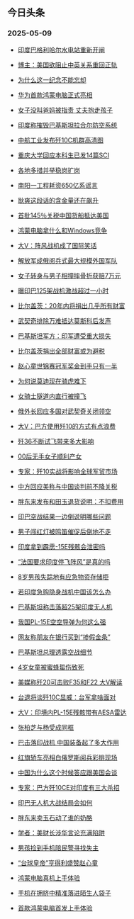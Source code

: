 ## 今日头条 
### 2025-05-09

+ [印度巴格利哈尔水电站重新开闸](https://www.toutiao.com/trending/7501955811737534483/?category_name=topic_innerflow&event_type=hot_board&log_pb=%257B%2522category_name%2522%253A%2522topic_innerflow%2522%252C%2522cluster_type%2522%253A%25220%2522%252C%2522enter_from%2522%253A%2522click_category%2522%252C%2522entrance_hotspot%2522%253A%2522outside%2522%252C%2522event_type%2522%253A%2522hot_board%2522%252C%2522hot_board_cluster_id%2522%253A%25227501955811737534483%2522%252C%2522hot_board_impr_id%2522%253A%252220250509001347669B90E40C0897C3B686%2522%252C%2522jump_page%2522%253A%2522hot_board_page%2522%252C%2522location%2522%253A%2522news_hot_card%2522%252C%2522page_location%2522%253A%2522hot_board_page%2522%252C%2522rank%2522%253A%25221%2522%252C%2522source%2522%253A%2522trending_tab%2522%252C%2522style_id%2522%253A%252240132%2522%252C%2522title%2522%253A%2522%25E5%258D%25B0%25E5%25BA%25A6%25E5%25B7%25B4%25E6%25A0%25BC%25E5%2588%25A9%25E5%2593%2588%25E5%25B0%2594%25E6%25B0%25B4%25E7%2594%25B5%25E7%25AB%2599%25E9%2587%258D%25E6%2596%25B0%25E5%25BC%2580%25E9%2597%25B8%2522%257D&rank=1&style_id=40132&topic_id=7501955811737534483)

+ [博主：美国欲阻止中英关系重回正轨](https://www.toutiao.com/trending/7502012040681098806/?category_name=topic_innerflow&event_type=hot_board&log_pb=%257B%2522category_name%2522%253A%2522topic_innerflow%2522%252C%2522cluster_type%2522%253A%252213%2522%252C%2522enter_from%2522%253A%2522click_category%2522%252C%2522entrance_hotspot%2522%253A%2522outside%2522%252C%2522event_type%2522%253A%2522hot_board%2522%252C%2522hot_board_cluster_id%2522%253A%25227502012040681098806%2522%252C%2522hot_board_impr_id%2522%253A%252220250509001347669B90E40C0897C3B686%2522%252C%2522jump_page%2522%253A%2522hot_board_page%2522%252C%2522location%2522%253A%2522news_hot_card%2522%252C%2522page_location%2522%253A%2522hot_board_page%2522%252C%2522rank%2522%253A%25222%2522%252C%2522source%2522%253A%2522trending_tab%2522%252C%2522style_id%2522%253A%252240132%2522%252C%2522title%2522%253A%2522%25E5%258D%259A%25E4%25B8%25BB%25EF%25BC%259A%25E7%25BE%258E%25E5%259B%25BD%25E6%25AC%25B2%25E9%2598%25BB%25E6%25AD%25A2%25E4%25B8%25AD%25E8%258B%25B1%25E5%2585%25B3%25E7%25B3%25BB%25E9%2587%258D%25E5%259B%259E%25E6%25AD%25A3%25E8%25BD%25A8%2522%257D&rank=2&style_id=40132&topic_id=7502012040681098806)

+ [为什么这一纪念不能忘却](https://www.toutiao.com/article/7502008354747859483)

+ [华为首款鸿蒙电脑正式亮相](https://www.toutiao.com/trending/7501904110380142118/?category_name=topic_innerflow&event_type=hot_board&log_pb=%257B%2522category_name%2522%253A%2522topic_innerflow%2522%252C%2522cluster_type%2522%253A%25221%2522%252C%2522enter_from%2522%253A%2522click_category%2522%252C%2522entrance_hotspot%2522%253A%2522outside%2522%252C%2522event_type%2522%253A%2522hot_board%2522%252C%2522hot_board_cluster_id%2522%253A%25227501904110380142118%2522%252C%2522hot_board_impr_id%2522%253A%252220250509001347669B90E40C0897C3B686%2522%252C%2522jump_page%2522%253A%2522hot_board_page%2522%252C%2522location%2522%253A%2522news_hot_card%2522%252C%2522page_location%2522%253A%2522hot_board_page%2522%252C%2522rank%2522%253A%25224%2522%252C%2522source%2522%253A%2522trending_tab%2522%252C%2522style_id%2522%253A%252240132%2522%252C%2522title%2522%253A%2522%25E5%258D%258E%25E4%25B8%25BA%25E9%25A6%2596%25E6%25AC%25BE%25E9%25B8%25BF%25E8%2592%2599%25E7%2594%25B5%25E8%2584%2591%25E6%25AD%25A3%25E5%25BC%258F%25E4%25BA%25AE%25E7%259B%25B8%2522%257D&rank=4&style_id=40132&topic_id=7501904110380142118)

+ [女子没叫爸妈被指责 丈夫抱走孩子](https://www.toutiao.com/trending/7501062449760632844/?category_name=topic_innerflow&event_type=hot_board&log_pb=%257B%2522category_name%2522%253A%2522topic_innerflow%2522%252C%2522cluster_type%2522%253A%25220%2522%252C%2522enter_from%2522%253A%2522click_category%2522%252C%2522entrance_hotspot%2522%253A%2522outside%2522%252C%2522event_type%2522%253A%2522hot_board%2522%252C%2522hot_board_cluster_id%2522%253A%25227501062449760632844%2522%252C%2522hot_board_impr_id%2522%253A%252220250509001347669B90E40C0897C3B686%2522%252C%2522jump_page%2522%253A%2522hot_board_page%2522%252C%2522location%2522%253A%2522news_hot_card%2522%252C%2522page_location%2522%253A%2522hot_board_page%2522%252C%2522rank%2522%253A%25225%2522%252C%2522source%2522%253A%2522trending_tab%2522%252C%2522style_id%2522%253A%252240132%2522%252C%2522title%2522%253A%2522%25E5%25A5%25B3%25E5%25AD%2590%25E6%25B2%25A1%25E5%258F%25AB%25E7%2588%25B8%25E5%25A6%2588%25E8%25A2%25AB%25E6%258C%2587%25E8%25B4%25A3%2B%25E4%25B8%2588%25E5%25A4%25AB%25E6%258A%25B1%25E8%25B5%25B0%25E5%25AD%25A9%25E5%25AD%2590%2522%257D&rank=5&style_id=40132&topic_id=7501062449760632844)

+ [印度称摧毁巴基斯坦拉合尔防空系统](https://www.toutiao.com/trending/7502016430485802515/?category_name=topic_innerflow&event_type=hot_board&log_pb=%257B%2522category_name%2522%253A%2522topic_innerflow%2522%252C%2522cluster_type%2522%253A%25225%2522%252C%2522enter_from%2522%253A%2522click_category%2522%252C%2522entrance_hotspot%2522%253A%2522outside%2522%252C%2522event_type%2522%253A%2522hot_board%2522%252C%2522hot_board_cluster_id%2522%253A%25227502016430485802515%2522%252C%2522hot_board_impr_id%2522%253A%252220250509001347669B90E40C0897C3B686%2522%252C%2522jump_page%2522%253A%2522hot_board_page%2522%252C%2522location%2522%253A%2522news_hot_card%2522%252C%2522page_location%2522%253A%2522hot_board_page%2522%252C%2522rank%2522%253A%25226%2522%252C%2522source%2522%253A%2522trending_tab%2522%252C%2522style_id%2522%253A%252240132%2522%252C%2522title%2522%253A%2522%25E5%258D%25B0%25E5%25BA%25A6%25E7%25A7%25B0%25E6%2591%25A7%25E6%25AF%2581%25E5%25B7%25B4%25E5%259F%25BA%25E6%2596%25AF%25E5%259D%25A6%25E6%258B%2589%25E5%2590%2588%25E5%25B0%2594%25E9%2598%25B2%25E7%25A9%25BA%25E7%25B3%25BB%25E7%25BB%259F%2522%257D&rank=6&style_id=40132&topic_id=7502016430485802515)

+ [中航工业发布歼10C机群高清图](https://www.toutiao.com/trending/7501724104504983602/?category_name=topic_innerflow&event_type=hot_board&log_pb=%257B%2522category_name%2522%253A%2522topic_innerflow%2522%252C%2522cluster_type%2522%253A%25222%2522%252C%2522enter_from%2522%253A%2522click_category%2522%252C%2522entrance_hotspot%2522%253A%2522outside%2522%252C%2522event_type%2522%253A%2522hot_board%2522%252C%2522hot_board_cluster_id%2522%253A%25227501724104504983602%2522%252C%2522hot_board_impr_id%2522%253A%252220250509001347669B90E40C0897C3B686%2522%252C%2522jump_page%2522%253A%2522hot_board_page%2522%252C%2522location%2522%253A%2522news_hot_card%2522%252C%2522page_location%2522%253A%2522hot_board_page%2522%252C%2522rank%2522%253A%25227%2522%252C%2522source%2522%253A%2522trending_tab%2522%252C%2522style_id%2522%253A%252240132%2522%252C%2522title%2522%253A%2522%25E4%25B8%25AD%25E8%2588%25AA%25E5%25B7%25A5%25E4%25B8%259A%25E5%258F%2591%25E5%25B8%2583%25E6%25AD%25BC10C%25E6%259C%25BA%25E7%25BE%25A4%25E9%25AB%2598%25E6%25B8%2585%25E5%259B%25BE%2522%257D&rank=7&style_id=40132&topic_id=7501724104504983602)

+ [重庆大学回应本科生已发14篇SCI](https://www.toutiao.com/trending/7502054037984448019/?category_name=topic_innerflow&event_type=hot_board&log_pb=%257B%2522category_name%2522%253A%2522topic_innerflow%2522%252C%2522cluster_type%2522%253A%25225%2522%252C%2522enter_from%2522%253A%2522click_category%2522%252C%2522entrance_hotspot%2522%253A%2522outside%2522%252C%2522event_type%2522%253A%2522hot_board%2522%252C%2522hot_board_cluster_id%2522%253A%25227502054037984448019%2522%252C%2522hot_board_impr_id%2522%253A%252220250509001347669B90E40C0897C3B686%2522%252C%2522jump_page%2522%253A%2522hot_board_page%2522%252C%2522location%2522%253A%2522news_hot_card%2522%252C%2522page_location%2522%253A%2522hot_board_page%2522%252C%2522rank%2522%253A%25228%2522%252C%2522source%2522%253A%2522trending_tab%2522%252C%2522style_id%2522%253A%252240132%2522%252C%2522title%2522%253A%2522%25E9%2587%258D%25E5%25BA%2586%25E5%25A4%25A7%25E5%25AD%25A6%25E5%259B%259E%25E5%25BA%2594%25E6%259C%25AC%25E7%25A7%2591%25E7%2594%259F%25E5%25B7%25B2%25E5%258F%259114%25E7%25AF%2587SCI%2522%257D&rank=8&style_id=40132&topic_id=7502054037984448019)

+ [各地多措并举稳岗扩岗](https://www.toutiao.com/article/7501904606134452755)

+ [南阳一工程耗资650亿系谣言](https://www.toutiao.com/trending/7501543175967375396/?category_name=topic_innerflow&event_type=hot_board&log_pb=%257B%2522category_name%2522%253A%2522topic_innerflow%2522%252C%2522cluster_type%2522%253A%25222%2522%252C%2522enter_from%2522%253A%2522click_category%2522%252C%2522entrance_hotspot%2522%253A%2522outside%2522%252C%2522event_type%2522%253A%2522hot_board%2522%252C%2522hot_board_cluster_id%2522%253A%25227501543175967375396%2522%252C%2522hot_board_impr_id%2522%253A%252220250509001347669B90E40C0897C3B686%2522%252C%2522jump_page%2522%253A%2522hot_board_page%2522%252C%2522location%2522%253A%2522news_hot_card%2522%252C%2522page_location%2522%253A%2522hot_board_page%2522%252C%2522rank%2522%253A%252210%2522%252C%2522source%2522%253A%2522trending_tab%2522%252C%2522style_id%2522%253A%252240132%2522%252C%2522title%2522%253A%2522%25E5%258D%2597%25E9%2598%25B3%25E4%25B8%2580%25E5%25B7%25A5%25E7%25A8%258B%25E8%2580%2597%25E8%25B5%2584650%25E4%25BA%25BF%25E7%25B3%25BB%25E8%25B0%25A3%25E8%25A8%2580%2522%257D&rank=10&style_id=40132&topic_id=7501543175967375396)

+ [耿爽这段话的含金量还在飙升](https://www.toutiao.com/trending/7502053567662935590/?category_name=topic_innerflow&event_type=hot_board&log_pb=%257B%2522category_name%2522%253A%2522topic_innerflow%2522%252C%2522cluster_type%2522%253A%25222%2522%252C%2522enter_from%2522%253A%2522click_category%2522%252C%2522entrance_hotspot%2522%253A%2522outside%2522%252C%2522event_type%2522%253A%2522hot_board%2522%252C%2522hot_board_cluster_id%2522%253A%25227502053567662935590%2522%252C%2522hot_board_impr_id%2522%253A%252220250509001347669B90E40C0897C3B686%2522%252C%2522jump_page%2522%253A%2522hot_board_page%2522%252C%2522location%2522%253A%2522news_hot_card%2522%252C%2522page_location%2522%253A%2522hot_board_page%2522%252C%2522rank%2522%253A%252211%2522%252C%2522source%2522%253A%2522trending_tab%2522%252C%2522style_id%2522%253A%252240132%2522%252C%2522title%2522%253A%2522%25E8%2580%25BF%25E7%2588%25BD%25E8%25BF%2599%25E6%25AE%25B5%25E8%25AF%259D%25E7%259A%2584%25E5%2590%25AB%25E9%2587%2591%25E9%2587%258F%25E8%25BF%2598%25E5%259C%25A8%25E9%25A3%2599%25E5%258D%2587%2522%257D&rank=11&style_id=40132&topic_id=7502053567662935590)

+ [首批145％关税中国货船抵达美国](https://www.toutiao.com/trending/7501799323417362470/?category_name=topic_innerflow&event_type=hot_board&log_pb=%257B%2522category_name%2522%253A%2522topic_innerflow%2522%252C%2522cluster_type%2522%253A%25221%2522%252C%2522enter_from%2522%253A%2522click_category%2522%252C%2522entrance_hotspot%2522%253A%2522outside%2522%252C%2522event_type%2522%253A%2522hot_board%2522%252C%2522hot_board_cluster_id%2522%253A%25227501799323417362470%2522%252C%2522hot_board_impr_id%2522%253A%252220250509001347669B90E40C0897C3B686%2522%252C%2522jump_page%2522%253A%2522hot_board_page%2522%252C%2522location%2522%253A%2522news_hot_card%2522%252C%2522page_location%2522%253A%2522hot_board_page%2522%252C%2522rank%2522%253A%252212%2522%252C%2522source%2522%253A%2522trending_tab%2522%252C%2522style_id%2522%253A%252240132%2522%252C%2522title%2522%253A%2522%25E9%25A6%2596%25E6%2589%25B9145%25EF%25BC%2585%25E5%2585%25B3%25E7%25A8%258E%25E4%25B8%25AD%25E5%259B%25BD%25E8%25B4%25A7%25E8%2588%25B9%25E6%258A%25B5%25E8%25BE%25BE%25E7%25BE%258E%25E5%259B%25BD%2522%257D&rank=12&style_id=40132&topic_id=7501799323417362470)

+ [鸿蒙电脑拿什么和Windows竞争](https://www.toutiao.com/trending/7501997852655095335/?category_name=topic_innerflow&event_type=hot_board&log_pb=%257B%2522category_name%2522%253A%2522topic_innerflow%2522%252C%2522cluster_type%2522%253A%252213%2522%252C%2522enter_from%2522%253A%2522click_category%2522%252C%2522entrance_hotspot%2522%253A%2522outside%2522%252C%2522event_type%2522%253A%2522hot_board%2522%252C%2522hot_board_cluster_id%2522%253A%25227501997852655095335%2522%252C%2522hot_board_impr_id%2522%253A%252220250509001347669B90E40C0897C3B686%2522%252C%2522jump_page%2522%253A%2522hot_board_page%2522%252C%2522location%2522%253A%2522news_hot_card%2522%252C%2522page_location%2522%253A%2522hot_board_page%2522%252C%2522rank%2522%253A%252213%2522%252C%2522source%2522%253A%2522trending_tab%2522%252C%2522style_id%2522%253A%252240132%2522%252C%2522title%2522%253A%2522%25E9%25B8%25BF%25E8%2592%2599%25E7%2594%25B5%25E8%2584%2591%25E6%258B%25BF%25E4%25BB%2580%25E4%25B9%2588%25E5%2592%258CWindows%25E7%25AB%259E%25E4%25BA%2589%2522%257D&rank=13&style_id=40132&topic_id=7501997852655095335)

+ [大V：阵风战机成了国际笑话](https://www.toutiao.com/trending/7501984488072449574/?category_name=topic_innerflow&event_type=hot_board&log_pb=%257B%2522category_name%2522%253A%2522topic_innerflow%2522%252C%2522cluster_type%2522%253A%252213%2522%252C%2522enter_from%2522%253A%2522click_category%2522%252C%2522entrance_hotspot%2522%253A%2522outside%2522%252C%2522event_type%2522%253A%2522hot_board%2522%252C%2522hot_board_cluster_id%2522%253A%25227501984488072449574%2522%252C%2522hot_board_impr_id%2522%253A%252220250509001347669B90E40C0897C3B686%2522%252C%2522jump_page%2522%253A%2522hot_board_page%2522%252C%2522location%2522%253A%2522news_hot_card%2522%252C%2522page_location%2522%253A%2522hot_board_page%2522%252C%2522rank%2522%253A%252214%2522%252C%2522source%2522%253A%2522trending_tab%2522%252C%2522style_id%2522%253A%252240132%2522%252C%2522title%2522%253A%2522%25E5%25A4%25A7V%25EF%25BC%259A%25E9%2598%25B5%25E9%25A3%258E%25E6%2588%2598%25E6%259C%25BA%25E6%2588%2590%25E4%25BA%2586%25E5%259B%25BD%25E9%2599%2585%25E7%25AC%2591%25E8%25AF%259D%2522%257D&rank=14&style_id=40132&topic_id=7501984488072449574)

+ [解放军成俄阅兵式最大规模外国军队](https://www.toutiao.com/trending/7502033215671225893/?category_name=topic_innerflow&event_type=hot_board&log_pb=%257B%2522category_name%2522%253A%2522topic_innerflow%2522%252C%2522cluster_type%2522%253A%25222%2522%252C%2522enter_from%2522%253A%2522click_category%2522%252C%2522entrance_hotspot%2522%253A%2522outside%2522%252C%2522event_type%2522%253A%2522hot_board%2522%252C%2522hot_board_cluster_id%2522%253A%25227502033215671225893%2522%252C%2522hot_board_impr_id%2522%253A%252220250509001347669B90E40C0897C3B686%2522%252C%2522jump_page%2522%253A%2522hot_board_page%2522%252C%2522location%2522%253A%2522news_hot_card%2522%252C%2522page_location%2522%253A%2522hot_board_page%2522%252C%2522rank%2522%253A%252215%2522%252C%2522source%2522%253A%2522trending_tab%2522%252C%2522style_id%2522%253A%252240132%2522%252C%2522title%2522%253A%2522%25E8%25A7%25A3%25E6%2594%25BE%25E5%2586%259B%25E6%2588%2590%25E4%25BF%2584%25E9%2598%2585%25E5%2585%25B5%25E5%25BC%258F%25E6%259C%2580%25E5%25A4%25A7%25E8%25A7%2584%25E6%25A8%25A1%25E5%25A4%2596%25E5%259B%25BD%25E5%2586%259B%25E9%2598%259F%2522%257D&rank=15&style_id=40132&topic_id=7502033215671225893)

+ [女子转身与男子相撞摔骨折获赔7万元](https://www.toutiao.com/trending/7501945388707037225/?category_name=topic_innerflow&event_type=hot_board&log_pb=%257B%2522category_name%2522%253A%2522topic_innerflow%2522%252C%2522cluster_type%2522%253A%25226%2522%252C%2522enter_from%2522%253A%2522click_category%2522%252C%2522entrance_hotspot%2522%253A%2522outside%2522%252C%2522event_type%2522%253A%2522hot_board%2522%252C%2522hot_board_cluster_id%2522%253A%25227501945388707037225%2522%252C%2522hot_board_impr_id%2522%253A%252220250509001347669B90E40C0897C3B686%2522%252C%2522jump_page%2522%253A%2522hot_board_page%2522%252C%2522location%2522%253A%2522news_hot_card%2522%252C%2522page_location%2522%253A%2522hot_board_page%2522%252C%2522rank%2522%253A%252216%2522%252C%2522source%2522%253A%2522trending_tab%2522%252C%2522style_id%2522%253A%252240132%2522%252C%2522title%2522%253A%2522%25E5%25A5%25B3%25E5%25AD%2590%25E8%25BD%25AC%25E8%25BA%25AB%25E4%25B8%258E%25E7%2594%25B7%25E5%25AD%2590%25E7%259B%25B8%25E6%2592%259E%25E6%2591%2594%25E9%25AA%25A8%25E6%258A%2598%25E8%258E%25B7%25E8%25B5%25947%25E4%25B8%2587%25E5%2585%2583%2522%257D&rank=16&style_id=40132&topic_id=7501945388707037225)

+ [曝印巴125架战机激战超过一小时](https://www.toutiao.com/trending/7501901836380311067/?category_name=topic_innerflow&event_type=hot_board&log_pb=%257B%2522category_name%2522%253A%2522topic_innerflow%2522%252C%2522cluster_type%2522%253A%25222%2522%252C%2522enter_from%2522%253A%2522click_category%2522%252C%2522entrance_hotspot%2522%253A%2522outside%2522%252C%2522event_type%2522%253A%2522hot_board%2522%252C%2522hot_board_cluster_id%2522%253A%25227501901836380311067%2522%252C%2522hot_board_impr_id%2522%253A%252220250509001347669B90E40C0897C3B686%2522%252C%2522jump_page%2522%253A%2522hot_board_page%2522%252C%2522location%2522%253A%2522news_hot_card%2522%252C%2522page_location%2522%253A%2522hot_board_page%2522%252C%2522rank%2522%253A%252217%2522%252C%2522source%2522%253A%2522trending_tab%2522%252C%2522style_id%2522%253A%252240132%2522%252C%2522title%2522%253A%2522%25E6%259B%259D%25E5%258D%25B0%25E5%25B7%25B4125%25E6%259E%25B6%25E6%2588%2598%25E6%259C%25BA%25E6%25BF%2580%25E6%2588%2598%25E8%25B6%2585%25E8%25BF%2587%25E4%25B8%2580%25E5%25B0%258F%25E6%2597%25B6%2522%257D&rank=17&style_id=40132&topic_id=7501901836380311067)

+ [比尔盖茨：20年内将捐出几乎所有财富](https://www.toutiao.com/trending/7501132642566471719/?category_name=topic_innerflow&event_type=hot_board&log_pb=%257B%2522category_name%2522%253A%2522topic_innerflow%2522%252C%2522cluster_type%2522%253A%25221%2522%252C%2522enter_from%2522%253A%2522click_category%2522%252C%2522entrance_hotspot%2522%253A%2522outside%2522%252C%2522event_type%2522%253A%2522hot_board%2522%252C%2522hot_board_cluster_id%2522%253A%25227501132642566471719%2522%252C%2522hot_board_impr_id%2522%253A%252220250509001347669B90E40C0897C3B686%2522%252C%2522jump_page%2522%253A%2522hot_board_page%2522%252C%2522location%2522%253A%2522news_hot_card%2522%252C%2522page_location%2522%253A%2522hot_board_page%2522%252C%2522rank%2522%253A%252218%2522%252C%2522source%2522%253A%2522trending_tab%2522%252C%2522style_id%2522%253A%252240132%2522%252C%2522title%2522%253A%2522%25E6%25AF%2594%25E5%25B0%2594%25E7%259B%2596%25E8%258C%25A8%25EF%25BC%259A20%25E5%25B9%25B4%25E5%2586%2585%25E5%25B0%2586%25E6%258D%2590%25E5%2587%25BA%25E5%2587%25A0%25E4%25B9%258E%25E6%2589%2580%25E6%259C%2589%25E8%25B4%25A2%25E5%25AF%258C%2522%257D&rank=18&style_id=40132&topic_id=7501132642566471719)

+ [武契奇排除万难抵达莫斯科后发声](https://www.toutiao.com/trending/7501398320640688191/?category_name=topic_innerflow&event_type=hot_board&log_pb=%257B%2522category_name%2522%253A%2522topic_innerflow%2522%252C%2522cluster_type%2522%253A%25222%2522%252C%2522enter_from%2522%253A%2522click_category%2522%252C%2522entrance_hotspot%2522%253A%2522outside%2522%252C%2522event_type%2522%253A%2522hot_board%2522%252C%2522hot_board_cluster_id%2522%253A%25227501398320640688191%2522%252C%2522hot_board_impr_id%2522%253A%252220250509001347669B90E40C0897C3B686%2522%252C%2522jump_page%2522%253A%2522hot_board_page%2522%252C%2522location%2522%253A%2522news_hot_card%2522%252C%2522page_location%2522%253A%2522hot_board_page%2522%252C%2522rank%2522%253A%252219%2522%252C%2522source%2522%253A%2522trending_tab%2522%252C%2522style_id%2522%253A%252240132%2522%252C%2522title%2522%253A%2522%25E6%25AD%25A6%25E5%25A5%2591%25E5%25A5%2587%25E6%258E%2592%25E9%2599%25A4%25E4%25B8%2587%25E9%259A%25BE%25E6%258A%25B5%25E8%25BE%25BE%25E8%258E%25AB%25E6%2596%25AF%25E7%25A7%2591%25E5%2590%258E%25E5%258F%2591%25E5%25A3%25B0%2522%257D&rank=19&style_id=40132&topic_id=7501398320640688191)

+ [巴基斯坦军方：印军遭受重大损失](https://www.toutiao.com/trending/7501259962547453990/?category_name=topic_innerflow&event_type=hot_board&log_pb=%257B%2522category_name%2522%253A%2522topic_innerflow%2522%252C%2522cluster_type%2522%253A%25226%2522%252C%2522enter_from%2522%253A%2522click_category%2522%252C%2522entrance_hotspot%2522%253A%2522outside%2522%252C%2522event_type%2522%253A%2522hot_board%2522%252C%2522hot_board_cluster_id%2522%253A%25227501259962547453990%2522%252C%2522hot_board_impr_id%2522%253A%252220250509001347669B90E40C0897C3B686%2522%252C%2522jump_page%2522%253A%2522hot_board_page%2522%252C%2522location%2522%253A%2522news_hot_card%2522%252C%2522page_location%2522%253A%2522hot_board_page%2522%252C%2522rank%2522%253A%252220%2522%252C%2522source%2522%253A%2522trending_tab%2522%252C%2522style_id%2522%253A%252240132%2522%252C%2522title%2522%253A%2522%25E5%25B7%25B4%25E5%259F%25BA%25E6%2596%25AF%25E5%259D%25A6%25E5%2586%259B%25E6%2596%25B9%25EF%25BC%259A%25E5%258D%25B0%25E5%2586%259B%25E9%2581%25AD%25E5%258F%2597%25E9%2587%258D%25E5%25A4%25A7%25E6%258D%259F%25E5%25A4%25B1%2522%257D&rank=20&style_id=40132&topic_id=7501259962547453990)

+ [比尔盖茨捐出全部财富或为避税](https://www.toutiao.com/trending/7502061411292532250/?category_name=topic_innerflow&event_type=hot_board&log_pb=%257B%2522category_name%2522%253A%2522topic_innerflow%2522%252C%2522cluster_type%2522%253A%25221%2522%252C%2522enter_from%2522%253A%2522click_category%2522%252C%2522entrance_hotspot%2522%253A%2522outside%2522%252C%2522event_type%2522%253A%2522hot_board%2522%252C%2522hot_board_cluster_id%2522%253A%25227502061411292532250%2522%252C%2522hot_board_impr_id%2522%253A%252220250509001347669B90E40C0897C3B686%2522%252C%2522jump_page%2522%253A%2522hot_board_page%2522%252C%2522location%2522%253A%2522news_hot_card%2522%252C%2522page_location%2522%253A%2522hot_board_page%2522%252C%2522rank%2522%253A%252221%2522%252C%2522source%2522%253A%2522trending_tab%2522%252C%2522style_id%2522%253A%252240132%2522%252C%2522title%2522%253A%2522%25E6%25AF%2594%25E5%25B0%2594%25E7%259B%2596%25E8%258C%25A8%25E6%258D%2590%25E5%2587%25BA%25E5%2585%25A8%25E9%2583%25A8%25E8%25B4%25A2%25E5%25AF%258C%25E6%2588%2596%25E4%25B8%25BA%25E9%2581%25BF%25E7%25A8%258E%2522%257D&rank=21&style_id=40132&topic_id=7502061411292532250)

+ [赵心童世锦赛冠军奖金到手只有一半](https://www.toutiao.com/trending/7501643929167659027/?category_name=topic_innerflow&event_type=hot_board&log_pb=%257B%2522category_name%2522%253A%2522topic_innerflow%2522%252C%2522cluster_type%2522%253A%25226%2522%252C%2522enter_from%2522%253A%2522click_category%2522%252C%2522entrance_hotspot%2522%253A%2522outside%2522%252C%2522event_type%2522%253A%2522hot_board%2522%252C%2522hot_board_cluster_id%2522%253A%25227501643929167659027%2522%252C%2522hot_board_impr_id%2522%253A%252220250509001347669B90E40C0897C3B686%2522%252C%2522jump_page%2522%253A%2522hot_board_page%2522%252C%2522location%2522%253A%2522news_hot_card%2522%252C%2522page_location%2522%253A%2522hot_board_page%2522%252C%2522rank%2522%253A%252222%2522%252C%2522source%2522%253A%2522trending_tab%2522%252C%2522style_id%2522%253A%252240132%2522%252C%2522title%2522%253A%2522%25E8%25B5%25B5%25E5%25BF%2583%25E7%25AB%25A5%25E4%25B8%2596%25E9%2594%25A6%25E8%25B5%259B%25E5%2586%25A0%25E5%2586%259B%25E5%25A5%2596%25E9%2587%2591%25E5%2588%25B0%25E6%2589%258B%25E5%258F%25AA%25E6%259C%2589%25E4%25B8%2580%25E5%258D%258A%2522%257D&rank=22&style_id=40132&topic_id=7501643929167659027)

+ [为何说莫迪现在骑虎难下](https://www.toutiao.com/trending/7501973442460126783/?category_name=topic_innerflow&event_type=hot_board&log_pb=%257B%2522category_name%2522%253A%2522topic_innerflow%2522%252C%2522cluster_type%2522%253A%252213%2522%252C%2522enter_from%2522%253A%2522click_category%2522%252C%2522entrance_hotspot%2522%253A%2522outside%2522%252C%2522event_type%2522%253A%2522hot_board%2522%252C%2522hot_board_cluster_id%2522%253A%25227501973442460126783%2522%252C%2522hot_board_impr_id%2522%253A%252220250509001347669B90E40C0897C3B686%2522%252C%2522jump_page%2522%253A%2522hot_board_page%2522%252C%2522location%2522%253A%2522news_hot_card%2522%252C%2522page_location%2522%253A%2522hot_board_page%2522%252C%2522rank%2522%253A%252223%2522%252C%2522source%2522%253A%2522trending_tab%2522%252C%2522style_id%2522%253A%252240132%2522%252C%2522title%2522%253A%2522%25E4%25B8%25BA%25E4%25BD%2595%25E8%25AF%25B4%25E8%258E%25AB%25E8%25BF%25AA%25E7%258E%25B0%25E5%259C%25A8%25E9%25AA%2591%25E8%2599%258E%25E9%259A%25BE%25E4%25B8%258B%2522%257D&rank=23&style_id=40132&topic_id=7501973442460126783)

+ [女骑士隧道内直行被撞飞](https://www.toutiao.com/trending/7500890804245168164/?category_name=topic_innerflow&event_type=hot_board&log_pb=%257B%2522category_name%2522%253A%2522topic_innerflow%2522%252C%2522cluster_type%2522%253A%25226%2522%252C%2522enter_from%2522%253A%2522click_category%2522%252C%2522entrance_hotspot%2522%253A%2522outside%2522%252C%2522event_type%2522%253A%2522hot_board%2522%252C%2522hot_board_cluster_id%2522%253A%25227500890804245168164%2522%252C%2522hot_board_impr_id%2522%253A%252220250509001347669B90E40C0897C3B686%2522%252C%2522jump_page%2522%253A%2522hot_board_page%2522%252C%2522location%2522%253A%2522news_hot_card%2522%252C%2522page_location%2522%253A%2522hot_board_page%2522%252C%2522rank%2522%253A%252224%2522%252C%2522source%2522%253A%2522trending_tab%2522%252C%2522style_id%2522%253A%252240132%2522%252C%2522title%2522%253A%2522%25E5%25A5%25B3%25E9%25AA%2591%25E5%25A3%25AB%25E9%259A%25A7%25E9%2581%2593%25E5%2586%2585%25E7%259B%25B4%25E8%25A1%258C%25E8%25A2%25AB%25E6%2592%259E%25E9%25A3%259E%2522%257D&rank=24&style_id=40132&topic_id=7500890804245168164)

+ [俄外长回应多国对武契奇关闭领空](https://www.toutiao.com/trending/7501781238328410149/?category_name=topic_innerflow&event_type=hot_board&log_pb=%257B%2522category_name%2522%253A%2522topic_innerflow%2522%252C%2522cluster_type%2522%253A%25226%2522%252C%2522enter_from%2522%253A%2522click_category%2522%252C%2522entrance_hotspot%2522%253A%2522outside%2522%252C%2522event_type%2522%253A%2522hot_board%2522%252C%2522hot_board_cluster_id%2522%253A%25227501781238328410149%2522%252C%2522hot_board_impr_id%2522%253A%252220250509001347669B90E40C0897C3B686%2522%252C%2522jump_page%2522%253A%2522hot_board_page%2522%252C%2522location%2522%253A%2522news_hot_card%2522%252C%2522page_location%2522%253A%2522hot_board_page%2522%252C%2522rank%2522%253A%252225%2522%252C%2522source%2522%253A%2522trending_tab%2522%252C%2522style_id%2522%253A%252240132%2522%252C%2522title%2522%253A%2522%25E4%25BF%2584%25E5%25A4%2596%25E9%2595%25BF%25E5%259B%259E%25E5%25BA%2594%25E5%25A4%259A%25E5%259B%25BD%25E5%25AF%25B9%25E6%25AD%25A6%25E5%25A5%2591%25E5%25A5%2587%25E5%2585%25B3%25E9%2597%25AD%25E9%25A2%2586%25E7%25A9%25BA%2522%257D&rank=25&style_id=40132&topic_id=7501781238328410149)

+ [大V：巴方使用歼10的方式有点浪费](https://www.toutiao.com/trending/7501940557585845797/?category_name=topic_innerflow&event_type=hot_board&log_pb=%257B%2522category_name%2522%253A%2522topic_innerflow%2522%252C%2522cluster_type%2522%253A%252213%2522%252C%2522enter_from%2522%253A%2522click_category%2522%252C%2522entrance_hotspot%2522%253A%2522outside%2522%252C%2522event_type%2522%253A%2522hot_board%2522%252C%2522hot_board_cluster_id%2522%253A%25227501940557585845797%2522%252C%2522hot_board_impr_id%2522%253A%252220250509001347669B90E40C0897C3B686%2522%252C%2522jump_page%2522%253A%2522hot_board_page%2522%252C%2522location%2522%253A%2522news_hot_card%2522%252C%2522page_location%2522%253A%2522hot_board_page%2522%252C%2522rank%2522%253A%252226%2522%252C%2522source%2522%253A%2522trending_tab%2522%252C%2522style_id%2522%253A%252240132%2522%252C%2522title%2522%253A%2522%25E5%25A4%25A7V%25EF%25BC%259A%25E5%25B7%25B4%25E6%2596%25B9%25E4%25BD%25BF%25E7%2594%25A8%25E6%25AD%25BC10%25E7%259A%2584%25E6%2596%25B9%25E5%25BC%258F%25E6%259C%2589%25E7%2582%25B9%25E6%25B5%25AA%25E8%25B4%25B9%2522%257D&rank=26&style_id=40132&topic_id=7501940557585845797)

+ [歼36不断试飞带来多大影响](https://www.toutiao.com/trending/7502023527755681307/?category_name=topic_innerflow&event_type=hot_board&log_pb=%257B%2522category_name%2522%253A%2522topic_innerflow%2522%252C%2522cluster_type%2522%253A%252213%2522%252C%2522enter_from%2522%253A%2522click_category%2522%252C%2522entrance_hotspot%2522%253A%2522outside%2522%252C%2522event_type%2522%253A%2522hot_board%2522%252C%2522hot_board_cluster_id%2522%253A%25227502023527755681307%2522%252C%2522hot_board_impr_id%2522%253A%252220250509001347669B90E40C0897C3B686%2522%252C%2522jump_page%2522%253A%2522hot_board_page%2522%252C%2522location%2522%253A%2522news_hot_card%2522%252C%2522page_location%2522%253A%2522hot_board_page%2522%252C%2522rank%2522%253A%252227%2522%252C%2522source%2522%253A%2522trending_tab%2522%252C%2522style_id%2522%253A%252240132%2522%252C%2522title%2522%253A%2522%25E6%25AD%25BC36%25E4%25B8%258D%25E6%2596%25AD%25E8%25AF%2595%25E9%25A3%259E%25E5%25B8%25A6%25E6%259D%25A5%25E5%25A4%259A%25E5%25A4%25A7%25E5%25BD%25B1%25E5%2593%258D%2522%257D&rank=27&style_id=40132&topic_id=7502023527755681307)

+ [00后无手女子顺利产女](https://www.toutiao.com/trending/7502013473405321225/?category_name=topic_innerflow&event_type=hot_board&log_pb=%257B%2522category_name%2522%253A%2522topic_innerflow%2522%252C%2522cluster_type%2522%253A%25226%2522%252C%2522enter_from%2522%253A%2522click_category%2522%252C%2522entrance_hotspot%2522%253A%2522outside%2522%252C%2522event_type%2522%253A%2522hot_board%2522%252C%2522hot_board_cluster_id%2522%253A%25227502013473405321225%2522%252C%2522hot_board_impr_id%2522%253A%252220250509001347669B90E40C0897C3B686%2522%252C%2522jump_page%2522%253A%2522hot_board_page%2522%252C%2522location%2522%253A%2522news_hot_card%2522%252C%2522page_location%2522%253A%2522hot_board_page%2522%252C%2522rank%2522%253A%252228%2522%252C%2522source%2522%253A%2522trending_tab%2522%252C%2522style_id%2522%253A%252240132%2522%252C%2522title%2522%253A%252200%25E5%2590%258E%25E6%2597%25A0%25E6%2589%258B%25E5%25A5%25B3%25E5%25AD%2590%25E9%25A1%25BA%25E5%2588%25A9%25E4%25BA%25A7%25E5%25A5%25B3%2522%257D&rank=28&style_id=40132&topic_id=7502013473405321225)

+ [专家：歼10实战将影响全球军贸市场](https://www.toutiao.com/trending/7502049940634340875/?category_name=topic_innerflow&event_type=hot_board&log_pb=%257B%2522category_name%2522%253A%2522topic_innerflow%2522%252C%2522cluster_type%2522%253A%252213%2522%252C%2522enter_from%2522%253A%2522click_category%2522%252C%2522entrance_hotspot%2522%253A%2522outside%2522%252C%2522event_type%2522%253A%2522hot_board%2522%252C%2522hot_board_cluster_id%2522%253A%25227502049940634340875%2522%252C%2522hot_board_impr_id%2522%253A%252220250509001347669B90E40C0897C3B686%2522%252C%2522jump_page%2522%253A%2522hot_board_page%2522%252C%2522location%2522%253A%2522news_hot_card%2522%252C%2522page_location%2522%253A%2522hot_board_page%2522%252C%2522rank%2522%253A%252229%2522%252C%2522source%2522%253A%2522trending_tab%2522%252C%2522style_id%2522%253A%252240132%2522%252C%2522title%2522%253A%2522%25E4%25B8%2593%25E5%25AE%25B6%25EF%25BC%259A%25E6%25AD%25BC10%25E5%25AE%259E%25E6%2588%2598%25E5%25B0%2586%25E5%25BD%25B1%25E5%2593%258D%25E5%2585%25A8%25E7%2590%2583%25E5%2586%259B%25E8%25B4%25B8%25E5%25B8%2582%25E5%259C%25BA%2522%257D&rank=29&style_id=40132&topic_id=7502049940634340875)

+ [中方回应美称与中国谈判前不降关税](https://www.toutiao.com/trending/7501180712138178599/?category_name=topic_innerflow&event_type=hot_board&log_pb=%257B%2522category_name%2522%253A%2522topic_innerflow%2522%252C%2522cluster_type%2522%253A%25222%2522%252C%2522enter_from%2522%253A%2522click_category%2522%252C%2522entrance_hotspot%2522%253A%2522outside%2522%252C%2522event_type%2522%253A%2522hot_board%2522%252C%2522hot_board_cluster_id%2522%253A%25227501180712138178599%2522%252C%2522hot_board_impr_id%2522%253A%252220250509001347669B90E40C0897C3B686%2522%252C%2522jump_page%2522%253A%2522hot_board_page%2522%252C%2522location%2522%253A%2522news_hot_card%2522%252C%2522page_location%2522%253A%2522hot_board_page%2522%252C%2522rank%2522%253A%252230%2522%252C%2522source%2522%253A%2522trending_tab%2522%252C%2522style_id%2522%253A%252240132%2522%252C%2522title%2522%253A%2522%25E4%25B8%25AD%25E6%2596%25B9%25E5%259B%259E%25E5%25BA%2594%25E7%25BE%258E%25E7%25A7%25B0%25E4%25B8%258E%25E4%25B8%25AD%25E5%259B%25BD%25E8%25B0%2588%25E5%2588%25A4%25E5%2589%258D%25E4%25B8%258D%25E9%2599%258D%25E5%2585%25B3%25E7%25A8%258E%2522%257D&rank=30&style_id=40132&topic_id=7501180712138178599)

+ [胖东来发布和田玉退货说明：不扣费用](https://www.toutiao.com/trending/7501972925210316326/?category_name=topic_innerflow&event_type=hot_board&log_pb=%257B%2522category_name%2522%253A%2522topic_innerflow%2522%252C%2522cluster_type%2522%253A%25221%2522%252C%2522enter_from%2522%253A%2522click_category%2522%252C%2522entrance_hotspot%2522%253A%2522outside%2522%252C%2522event_type%2522%253A%2522hot_board%2522%252C%2522hot_board_cluster_id%2522%253A%25227501972925210316326%2522%252C%2522hot_board_impr_id%2522%253A%252220250509001347669B90E40C0897C3B686%2522%252C%2522jump_page%2522%253A%2522hot_board_page%2522%252C%2522location%2522%253A%2522news_hot_card%2522%252C%2522page_location%2522%253A%2522hot_board_page%2522%252C%2522rank%2522%253A%252231%2522%252C%2522source%2522%253A%2522trending_tab%2522%252C%2522style_id%2522%253A%252240132%2522%252C%2522title%2522%253A%2522%25E8%2583%2596%25E4%25B8%259C%25E6%259D%25A5%25E5%258F%2591%25E5%25B8%2583%25E5%2592%258C%25E7%2594%25B0%25E7%258E%2589%25E9%2580%2580%25E8%25B4%25A7%25E8%25AF%25B4%25E6%2598%258E%25EF%25BC%259A%25E4%25B8%258D%25E6%2589%25A3%25E8%25B4%25B9%25E7%2594%25A8%2522%257D&rank=31&style_id=40132&topic_id=7501972925210316326)

+ [印巴空战结果一边倒说明哪些问题](https://www.toutiao.com/trending/7501987575804988947/?category_name=topic_innerflow&event_type=hot_board&log_pb=%257B%2522category_name%2522%253A%2522topic_innerflow%2522%252C%2522cluster_type%2522%253A%252213%2522%252C%2522enter_from%2522%253A%2522click_category%2522%252C%2522entrance_hotspot%2522%253A%2522outside%2522%252C%2522event_type%2522%253A%2522hot_board%2522%252C%2522hot_board_cluster_id%2522%253A%25227501987575804988947%2522%252C%2522hot_board_impr_id%2522%253A%252220250509001347669B90E40C0897C3B686%2522%252C%2522jump_page%2522%253A%2522hot_board_page%2522%252C%2522location%2522%253A%2522news_hot_card%2522%252C%2522page_location%2522%253A%2522hot_board_page%2522%252C%2522rank%2522%253A%252232%2522%252C%2522source%2522%253A%2522trending_tab%2522%252C%2522style_id%2522%253A%252240132%2522%252C%2522title%2522%253A%2522%25E5%258D%25B0%25E5%25B7%25B4%25E7%25A9%25BA%25E6%2588%2598%25E7%25BB%2593%25E6%259E%259C%25E4%25B8%2580%25E8%25BE%25B9%25E5%2580%2592%25E8%25AF%25B4%25E6%2598%258E%25E5%2593%25AA%25E4%25BA%259B%25E9%2597%25AE%25E9%25A2%2598%2522%257D&rank=32&style_id=40132&topic_id=7501987575804988947)

+ [男子闯红灯被鸣笛催促后倒地不走](https://www.toutiao.com/trending/7501344223418007571/?category_name=topic_innerflow&event_type=hot_board&log_pb=%257B%2522category_name%2522%253A%2522topic_innerflow%2522%252C%2522cluster_type%2522%253A%25226%2522%252C%2522enter_from%2522%253A%2522click_category%2522%252C%2522entrance_hotspot%2522%253A%2522outside%2522%252C%2522event_type%2522%253A%2522hot_board%2522%252C%2522hot_board_cluster_id%2522%253A%25227501344223418007571%2522%252C%2522hot_board_impr_id%2522%253A%252220250509001347669B90E40C0897C3B686%2522%252C%2522jump_page%2522%253A%2522hot_board_page%2522%252C%2522location%2522%253A%2522news_hot_card%2522%252C%2522page_location%2522%253A%2522hot_board_page%2522%252C%2522rank%2522%253A%252233%2522%252C%2522source%2522%253A%2522trending_tab%2522%252C%2522style_id%2522%253A%252240132%2522%252C%2522title%2522%253A%2522%25E7%2594%25B7%25E5%25AD%2590%25E9%2597%25AF%25E7%25BA%25A2%25E7%2581%25AF%25E8%25A2%25AB%25E9%25B8%25A3%25E7%25AC%259B%25E5%2582%25AC%25E4%25BF%2583%25E5%2590%258E%25E5%2580%2592%25E5%259C%25B0%25E4%25B8%258D%25E8%25B5%25B0%2522%257D&rank=33&style_id=40132&topic_id=7501344223418007571)

+ [印度拿到霹雳-15E残骸会泄密吗](https://www.toutiao.com/trending/7501561393989681171/?category_name=topic_innerflow&event_type=hot_board&log_pb=%257B%2522category_name%2522%253A%2522topic_innerflow%2522%252C%2522cluster_type%2522%253A%25220%2522%252C%2522enter_from%2522%253A%2522click_category%2522%252C%2522entrance_hotspot%2522%253A%2522outside%2522%252C%2522event_type%2522%253A%2522hot_board%2522%252C%2522hot_board_cluster_id%2522%253A%25227501561393989681171%2522%252C%2522hot_board_impr_id%2522%253A%252220250509001347669B90E40C0897C3B686%2522%252C%2522jump_page%2522%253A%2522hot_board_page%2522%252C%2522location%2522%253A%2522news_hot_card%2522%252C%2522page_location%2522%253A%2522hot_board_page%2522%252C%2522rank%2522%253A%252234%2522%252C%2522source%2522%253A%2522trending_tab%2522%252C%2522style_id%2522%253A%252240132%2522%252C%2522title%2522%253A%2522%25E5%258D%25B0%25E5%25BA%25A6%25E6%258B%25BF%25E5%2588%25B0%25E9%259C%25B9%25E9%259B%25B3-15E%25E6%25AE%258B%25E9%25AA%25B8%25E4%25BC%259A%25E6%25B3%2584%25E5%25AF%2586%25E5%2590%2597%2522%257D&rank=34&style_id=40132&topic_id=7501561393989681171)

+ [“法国要求印度停飞阵风”是真的吗](https://www.toutiao.com/trending/7502008626312121897/?category_name=topic_innerflow&event_type=hot_board&log_pb=%257B%2522category_name%2522%253A%2522topic_innerflow%2522%252C%2522cluster_type%2522%253A%252213%2522%252C%2522enter_from%2522%253A%2522click_category%2522%252C%2522entrance_hotspot%2522%253A%2522outside%2522%252C%2522event_type%2522%253A%2522hot_board%2522%252C%2522hot_board_cluster_id%2522%253A%25227502008626312121897%2522%252C%2522hot_board_impr_id%2522%253A%252220250509001347669B90E40C0897C3B686%2522%252C%2522jump_page%2522%253A%2522hot_board_page%2522%252C%2522location%2522%253A%2522news_hot_card%2522%252C%2522page_location%2522%253A%2522hot_board_page%2522%252C%2522rank%2522%253A%252235%2522%252C%2522source%2522%253A%2522trending_tab%2522%252C%2522style_id%2522%253A%252240132%2522%252C%2522title%2522%253A%2522%25E2%2580%259C%25E6%25B3%2595%25E5%259B%25BD%25E8%25A6%2581%25E6%25B1%2582%25E5%258D%25B0%25E5%25BA%25A6%25E5%2581%259C%25E9%25A3%259E%25E9%2598%25B5%25E9%25A3%258E%25E2%2580%259D%25E6%2598%25AF%25E7%259C%259F%25E7%259A%2584%25E5%2590%2597%2522%257D&rank=35&style_id=40132&topic_id=7502008626312121897)

+ [8岁男孩失踪地有应急物资存储柜](https://www.toutiao.com/trending/7501273546933649434/?category_name=topic_innerflow&event_type=hot_board&log_pb=%257B%2522category_name%2522%253A%2522topic_innerflow%2522%252C%2522cluster_type%2522%253A%25229%2522%252C%2522enter_from%2522%253A%2522click_category%2522%252C%2522entrance_hotspot%2522%253A%2522outside%2522%252C%2522event_type%2522%253A%2522hot_board%2522%252C%2522hot_board_cluster_id%2522%253A%25227501273546933649434%2522%252C%2522hot_board_impr_id%2522%253A%252220250509001347669B90E40C0897C3B686%2522%252C%2522jump_page%2522%253A%2522hot_board_page%2522%252C%2522location%2522%253A%2522news_hot_card%2522%252C%2522page_location%2522%253A%2522hot_board_page%2522%252C%2522rank%2522%253A%252236%2522%252C%2522source%2522%253A%2522trending_tab%2522%252C%2522style_id%2522%253A%252240132%2522%252C%2522title%2522%253A%25228%25E5%25B2%2581%25E7%2594%25B7%25E5%25AD%25A9%25E5%25A4%25B1%25E8%25B8%25AA%25E5%259C%25B0%25E6%259C%2589%25E5%25BA%2594%25E6%2580%25A5%25E7%2589%25A9%25E8%25B5%2584%25E5%25AD%2598%25E5%2582%25A8%25E6%259F%259C%2522%257D&rank=36&style_id=40132&topic_id=7501273546933649434)

+ [若印度急购隐身战机中国该怎么办](https://www.toutiao.com/trending/7501991978125495820/?category_name=topic_innerflow&event_type=hot_board&log_pb=%257B%2522category_name%2522%253A%2522topic_innerflow%2522%252C%2522cluster_type%2522%253A%252213%2522%252C%2522enter_from%2522%253A%2522click_category%2522%252C%2522entrance_hotspot%2522%253A%2522outside%2522%252C%2522event_type%2522%253A%2522hot_board%2522%252C%2522hot_board_cluster_id%2522%253A%25227501991978125495820%2522%252C%2522hot_board_impr_id%2522%253A%252220250509001347669B90E40C0897C3B686%2522%252C%2522jump_page%2522%253A%2522hot_board_page%2522%252C%2522location%2522%253A%2522news_hot_card%2522%252C%2522page_location%2522%253A%2522hot_board_page%2522%252C%2522rank%2522%253A%252237%2522%252C%2522source%2522%253A%2522trending_tab%2522%252C%2522style_id%2522%253A%252240132%2522%252C%2522title%2522%253A%2522%25E8%258B%25A5%25E5%258D%25B0%25E5%25BA%25A6%25E6%2580%25A5%25E8%25B4%25AD%25E9%259A%2590%25E8%25BA%25AB%25E6%2588%2598%25E6%259C%25BA%25E4%25B8%25AD%25E5%259B%25BD%25E8%25AF%25A5%25E6%2580%258E%25E4%25B9%2588%25E5%258A%259E%2522%257D&rank=37&style_id=40132&topic_id=7501991978125495820)

+ [巴基斯坦称击落超25架印度无人机](https://www.toutiao.com/trending/7502002078924049970/?category_name=topic_innerflow&event_type=hot_board&log_pb=%257B%2522category_name%2522%253A%2522topic_innerflow%2522%252C%2522cluster_type%2522%253A%25222%2522%252C%2522enter_from%2522%253A%2522click_category%2522%252C%2522entrance_hotspot%2522%253A%2522outside%2522%252C%2522event_type%2522%253A%2522hot_board%2522%252C%2522hot_board_cluster_id%2522%253A%25227502002078924049970%2522%252C%2522hot_board_impr_id%2522%253A%252220250509001347669B90E40C0897C3B686%2522%252C%2522jump_page%2522%253A%2522hot_board_page%2522%252C%2522location%2522%253A%2522news_hot_card%2522%252C%2522page_location%2522%253A%2522hot_board_page%2522%252C%2522rank%2522%253A%252238%2522%252C%2522source%2522%253A%2522trending_tab%2522%252C%2522style_id%2522%253A%252240132%2522%252C%2522title%2522%253A%2522%25E5%25B7%25B4%25E5%259F%25BA%25E6%2596%25AF%25E5%259D%25A6%25E7%25A7%25B0%25E5%2587%25BB%25E8%2590%25BD%25E8%25B6%258525%25E6%259E%25B6%25E5%258D%25B0%25E5%25BA%25A6%25E6%2597%25A0%25E4%25BA%25BA%25E6%259C%25BA%2522%257D&rank=38&style_id=40132&topic_id=7502002078924049970)

+ [我国PL-15E空空导弹为何这么强](https://www.toutiao.com/trending/7501697816386060325/?category_name=topic_innerflow&event_type=hot_board&log_pb=%257B%2522category_name%2522%253A%2522topic_innerflow%2522%252C%2522cluster_type%2522%253A%25226%2522%252C%2522enter_from%2522%253A%2522click_category%2522%252C%2522entrance_hotspot%2522%253A%2522outside%2522%252C%2522event_type%2522%253A%2522hot_board%2522%252C%2522hot_board_cluster_id%2522%253A%25227501697816386060325%2522%252C%2522hot_board_impr_id%2522%253A%252220250509001347669B90E40C0897C3B686%2522%252C%2522jump_page%2522%253A%2522hot_board_page%2522%252C%2522location%2522%253A%2522news_hot_card%2522%252C%2522page_location%2522%253A%2522hot_board_page%2522%252C%2522rank%2522%253A%252239%2522%252C%2522source%2522%253A%2522trending_tab%2522%252C%2522style_id%2522%253A%252240132%2522%252C%2522title%2522%253A%2522%25E6%2588%2591%25E5%259B%25BDPL-15E%25E7%25A9%25BA%25E7%25A9%25BA%25E5%25AF%25BC%25E5%25BC%25B9%25E4%25B8%25BA%25E4%25BD%2595%25E8%25BF%2599%25E4%25B9%2588%25E5%25BC%25BA%2522%257D&rank=39&style_id=40132&topic_id=7501697816386060325)

+ [网友称朋友在银行买到“掺假金条”](https://www.toutiao.com/trending/7501672579791454244/?category_name=topic_innerflow&event_type=hot_board&log_pb=%257B%2522category_name%2522%253A%2522topic_innerflow%2522%252C%2522cluster_type%2522%253A%25226%2522%252C%2522enter_from%2522%253A%2522click_category%2522%252C%2522entrance_hotspot%2522%253A%2522outside%2522%252C%2522event_type%2522%253A%2522hot_board%2522%252C%2522hot_board_cluster_id%2522%253A%25227501672579791454244%2522%252C%2522hot_board_impr_id%2522%253A%252220250509001347669B90E40C0897C3B686%2522%252C%2522jump_page%2522%253A%2522hot_board_page%2522%252C%2522location%2522%253A%2522news_hot_card%2522%252C%2522page_location%2522%253A%2522hot_board_page%2522%252C%2522rank%2522%253A%252240%2522%252C%2522source%2522%253A%2522trending_tab%2522%252C%2522style_id%2522%253A%252240132%2522%252C%2522title%2522%253A%2522%25E7%25BD%2591%25E5%258F%258B%25E7%25A7%25B0%25E6%259C%258B%25E5%258F%258B%25E5%259C%25A8%25E9%2593%25B6%25E8%25A1%258C%25E4%25B9%25B0%25E5%2588%25B0%25E2%2580%259C%25E6%258E%25BA%25E5%2581%2587%25E9%2587%2591%25E6%259D%25A1%25E2%2580%259D%2522%257D&rank=40&style_id=40132&topic_id=7501672579791454244)

+ [巴基斯坦总理透露空战细节](https://www.toutiao.com/trending/7501538153723969547/?category_name=topic_innerflow&event_type=hot_board&log_pb=%257B%2522category_name%2522%253A%2522topic_innerflow%2522%252C%2522cluster_type%2522%253A%25222%2522%252C%2522enter_from%2522%253A%2522click_category%2522%252C%2522entrance_hotspot%2522%253A%2522outside%2522%252C%2522event_type%2522%253A%2522hot_board%2522%252C%2522hot_board_cluster_id%2522%253A%25227501538153723969547%2522%252C%2522hot_board_impr_id%2522%253A%252220250509001347669B90E40C0897C3B686%2522%252C%2522jump_page%2522%253A%2522hot_board_page%2522%252C%2522location%2522%253A%2522news_hot_card%2522%252C%2522page_location%2522%253A%2522hot_board_page%2522%252C%2522rank%2522%253A%252241%2522%252C%2522source%2522%253A%2522trending_tab%2522%252C%2522style_id%2522%253A%252240132%2522%252C%2522title%2522%253A%2522%25E5%25B7%25B4%25E5%259F%25BA%25E6%2596%25AF%25E5%259D%25A6%25E6%2580%25BB%25E7%2590%2586%25E9%2580%258F%25E9%259C%25B2%25E7%25A9%25BA%25E6%2588%2598%25E7%25BB%2586%25E8%258A%2582%2522%257D&rank=41&style_id=40132&topic_id=7501538153723969547)

+ [4岁女童被蜜蜂蜇伤致死](https://www.toutiao.com/trending/7502042013609721895/?category_name=topic_innerflow&event_type=hot_board&log_pb=%257B%2522category_name%2522%253A%2522topic_innerflow%2522%252C%2522cluster_type%2522%253A%25226%2522%252C%2522enter_from%2522%253A%2522click_category%2522%252C%2522entrance_hotspot%2522%253A%2522outside%2522%252C%2522event_type%2522%253A%2522hot_board%2522%252C%2522hot_board_cluster_id%2522%253A%25227502042013609721895%2522%252C%2522hot_board_impr_id%2522%253A%252220250509001347669B90E40C0897C3B686%2522%252C%2522jump_page%2522%253A%2522hot_board_page%2522%252C%2522location%2522%253A%2522news_hot_card%2522%252C%2522page_location%2522%253A%2522hot_board_page%2522%252C%2522rank%2522%253A%252242%2522%252C%2522source%2522%253A%2522trending_tab%2522%252C%2522style_id%2522%253A%252240132%2522%252C%2522title%2522%253A%25224%25E5%25B2%2581%25E5%25A5%25B3%25E7%25AB%25A5%25E8%25A2%25AB%25E8%259C%259C%25E8%259C%2582%25E8%259C%2587%25E4%25BC%25A4%25E8%2587%25B4%25E6%25AD%25BB%2522%257D&rank=42&style_id=40132&topic_id=7502042013609721895)

+ [美媒称歼20可击败F35和F22 大V解读](https://www.toutiao.com/trending/7501970742146240012/?category_name=topic_innerflow&event_type=hot_board&log_pb=%257B%2522category_name%2522%253A%2522topic_innerflow%2522%252C%2522cluster_type%2522%253A%252213%2522%252C%2522enter_from%2522%253A%2522click_category%2522%252C%2522entrance_hotspot%2522%253A%2522outside%2522%252C%2522event_type%2522%253A%2522hot_board%2522%252C%2522hot_board_cluster_id%2522%253A%25227501970742146240012%2522%252C%2522hot_board_impr_id%2522%253A%252220250509001347669B90E40C0897C3B686%2522%252C%2522jump_page%2522%253A%2522hot_board_page%2522%252C%2522location%2522%253A%2522news_hot_card%2522%252C%2522page_location%2522%253A%2522hot_board_page%2522%252C%2522rank%2522%253A%252243%2522%252C%2522source%2522%253A%2522trending_tab%2522%252C%2522style_id%2522%253A%252240132%2522%252C%2522title%2522%253A%2522%25E7%25BE%258E%25E5%25AA%2592%25E7%25A7%25B0%25E6%25AD%25BC20%25E5%258F%25AF%25E5%2587%25BB%25E8%25B4%25A5F35%25E5%2592%258CF22%2B%25E5%25A4%25A7V%25E8%25A7%25A3%25E8%25AF%25BB%2522%257D&rank=43&style_id=40132&topic_id=7501970742146240012)

+ [台退将谈歼10C显威：台军拿啥面对](https://www.toutiao.com/trending/7501580364034244627/?category_name=topic_innerflow&event_type=hot_board&log_pb=%257B%2522category_name%2522%253A%2522topic_innerflow%2522%252C%2522cluster_type%2522%253A%25226%2522%252C%2522enter_from%2522%253A%2522click_category%2522%252C%2522entrance_hotspot%2522%253A%2522outside%2522%252C%2522event_type%2522%253A%2522hot_board%2522%252C%2522hot_board_cluster_id%2522%253A%25227501580364034244627%2522%252C%2522hot_board_impr_id%2522%253A%252220250509001347669B90E40C0897C3B686%2522%252C%2522jump_page%2522%253A%2522hot_board_page%2522%252C%2522location%2522%253A%2522news_hot_card%2522%252C%2522page_location%2522%253A%2522hot_board_page%2522%252C%2522rank%2522%253A%252244%2522%252C%2522source%2522%253A%2522trending_tab%2522%252C%2522style_id%2522%253A%252240132%2522%252C%2522title%2522%253A%2522%25E5%258F%25B0%25E9%2580%2580%25E5%25B0%2586%25E8%25B0%2588%25E6%25AD%25BC10C%25E6%2598%25BE%25E5%25A8%2581%25EF%25BC%259A%25E5%258F%25B0%25E5%2586%259B%25E6%258B%25BF%25E5%2595%25A5%25E9%259D%25A2%25E5%25AF%25B9%2522%257D&rank=44&style_id=40132&topic_id=7501580364034244627)

+ [大V：印境内PL-15E残骸带有AESA雷达](https://www.toutiao.com/trending/7501966399737171493/?category_name=topic_innerflow&event_type=hot_board&log_pb=%257B%2522category_name%2522%253A%2522topic_innerflow%2522%252C%2522cluster_type%2522%253A%252213%2522%252C%2522enter_from%2522%253A%2522click_category%2522%252C%2522entrance_hotspot%2522%253A%2522outside%2522%252C%2522event_type%2522%253A%2522hot_board%2522%252C%2522hot_board_cluster_id%2522%253A%25227501966399737171493%2522%252C%2522hot_board_impr_id%2522%253A%252220250509001347669B90E40C0897C3B686%2522%252C%2522jump_page%2522%253A%2522hot_board_page%2522%252C%2522location%2522%253A%2522news_hot_card%2522%252C%2522page_location%2522%253A%2522hot_board_page%2522%252C%2522rank%2522%253A%252245%2522%252C%2522source%2522%253A%2522trending_tab%2522%252C%2522style_id%2522%253A%252240132%2522%252C%2522title%2522%253A%2522%25E5%25A4%25A7V%25EF%25BC%259A%25E5%258D%25B0%25E5%25A2%2583%25E5%2586%2585PL-15E%25E6%25AE%258B%25E9%25AA%25B8%25E5%25B8%25A6%25E6%259C%2589AESA%25E9%259B%25B7%25E8%25BE%25BE%2522%257D&rank=45&style_id=40132&topic_id=7501966399737171493)

+ [张柏芝与杨受成同框](https://www.toutiao.com/trending/7501897565257007123/?category_name=topic_innerflow&event_type=hot_board&log_pb=%257B%2522category_name%2522%253A%2522topic_innerflow%2522%252C%2522cluster_type%2522%253A%25226%2522%252C%2522enter_from%2522%253A%2522click_category%2522%252C%2522entrance_hotspot%2522%253A%2522outside%2522%252C%2522event_type%2522%253A%2522hot_board%2522%252C%2522hot_board_cluster_id%2522%253A%25227501897565257007123%2522%252C%2522hot_board_impr_id%2522%253A%252220250509001347669B90E40C0897C3B686%2522%252C%2522jump_page%2522%253A%2522hot_board_page%2522%252C%2522location%2522%253A%2522news_hot_card%2522%252C%2522page_location%2522%253A%2522hot_board_page%2522%252C%2522rank%2522%253A%252246%2522%252C%2522source%2522%253A%2522trending_tab%2522%252C%2522style_id%2522%253A%252240132%2522%252C%2522title%2522%253A%2522%25E5%25BC%25A0%25E6%259F%258F%25E8%258A%259D%25E4%25B8%258E%25E6%259D%25A8%25E5%258F%2597%25E6%2588%2590%25E5%2590%258C%25E6%25A1%2586%2522%257D&rank=46&style_id=40132&topic_id=7501897565257007123)

+ [巴击落印战机 中国装备起了多大作用](https://www.toutiao.com/trending/7502049827933392447/?category_name=topic_innerflow&event_type=hot_board&log_pb=%257B%2522category_name%2522%253A%2522topic_innerflow%2522%252C%2522cluster_type%2522%253A%252213%2522%252C%2522enter_from%2522%253A%2522click_category%2522%252C%2522entrance_hotspot%2522%253A%2522outside%2522%252C%2522event_type%2522%253A%2522hot_board%2522%252C%2522hot_board_cluster_id%2522%253A%25227502049827933392447%2522%252C%2522hot_board_impr_id%2522%253A%252220250509001347669B90E40C0897C3B686%2522%252C%2522jump_page%2522%253A%2522hot_board_page%2522%252C%2522location%2522%253A%2522news_hot_card%2522%252C%2522page_location%2522%253A%2522hot_board_page%2522%252C%2522rank%2522%253A%252247%2522%252C%2522source%2522%253A%2522trending_tab%2522%252C%2522style_id%2522%253A%252240132%2522%252C%2522title%2522%253A%2522%25E5%25B7%25B4%25E5%2587%25BB%25E8%2590%25BD%25E5%258D%25B0%25E6%2588%2598%25E6%259C%25BA%2B%25E4%25B8%25AD%25E5%259B%25BD%25E8%25A3%2585%25E5%25A4%2587%25E8%25B5%25B7%25E4%25BA%2586%25E5%25A4%259A%25E5%25A4%25A7%25E4%25BD%259C%25E7%2594%25A8%2522%257D&rank=47&style_id=40132&topic_id=7502049827933392447)

+ [红旗轿车亮相白俄罗斯阅兵彩排现场](https://www.toutiao.com/trending/7500835375200763923/?category_name=topic_innerflow&event_type=hot_board&log_pb=%257B%2522category_name%2522%253A%2522topic_innerflow%2522%252C%2522cluster_type%2522%253A%25226%2522%252C%2522enter_from%2522%253A%2522click_category%2522%252C%2522entrance_hotspot%2522%253A%2522outside%2522%252C%2522event_type%2522%253A%2522hot_board%2522%252C%2522hot_board_cluster_id%2522%253A%25227500835375200763923%2522%252C%2522hot_board_impr_id%2522%253A%252220250509001347669B90E40C0897C3B686%2522%252C%2522jump_page%2522%253A%2522hot_board_page%2522%252C%2522location%2522%253A%2522news_hot_card%2522%252C%2522page_location%2522%253A%2522hot_board_page%2522%252C%2522rank%2522%253A%252248%2522%252C%2522source%2522%253A%2522trending_tab%2522%252C%2522style_id%2522%253A%252240132%2522%252C%2522title%2522%253A%2522%25E7%25BA%25A2%25E6%2597%2597%25E8%25BD%25BF%25E8%25BD%25A6%25E4%25BA%25AE%25E7%259B%25B8%25E7%2599%25BD%25E4%25BF%2584%25E7%25BD%2597%25E6%2596%25AF%25E9%2598%2585%25E5%2585%25B5%25E5%25BD%25A9%25E6%258E%2592%25E7%258E%25B0%25E5%259C%25BA%2522%257D&rank=48&style_id=40132&topic_id=7500835375200763923)

+ [中国为什么这个时候答应跟美国会谈](https://www.toutiao.com/trending/7501992891871399435/?category_name=topic_innerflow&event_type=hot_board&log_pb=%257B%2522category_name%2522%253A%2522topic_innerflow%2522%252C%2522cluster_type%2522%253A%252213%2522%252C%2522enter_from%2522%253A%2522click_category%2522%252C%2522entrance_hotspot%2522%253A%2522outside%2522%252C%2522event_type%2522%253A%2522hot_board%2522%252C%2522hot_board_cluster_id%2522%253A%25227501992891871399435%2522%252C%2522hot_board_impr_id%2522%253A%252220250509001347669B90E40C0897C3B686%2522%252C%2522jump_page%2522%253A%2522hot_board_page%2522%252C%2522location%2522%253A%2522news_hot_card%2522%252C%2522page_location%2522%253A%2522hot_board_page%2522%252C%2522rank%2522%253A%252249%2522%252C%2522source%2522%253A%2522trending_tab%2522%252C%2522style_id%2522%253A%252240132%2522%252C%2522title%2522%253A%2522%25E4%25B8%25AD%25E5%259B%25BD%25E4%25B8%25BA%25E4%25BB%2580%25E4%25B9%2588%25E8%25BF%2599%25E4%25B8%25AA%25E6%2597%25B6%25E5%2580%2599%25E7%25AD%2594%25E5%25BA%2594%25E8%25B7%259F%25E7%25BE%258E%25E5%259B%25BD%25E4%25BC%259A%25E8%25B0%2588%2522%257D&rank=49&style_id=40132&topic_id=7501992891871399435)

+ [专家：巴方歼10CE对印度有三大杀招](https://www.toutiao.com/trending/7502020875164585535/?category_name=topic_innerflow&event_type=hot_board&log_pb=%257B%2522category_name%2522%253A%2522topic_innerflow%2522%252C%2522cluster_type%2522%253A%252213%2522%252C%2522enter_from%2522%253A%2522click_category%2522%252C%2522entrance_hotspot%2522%253A%2522outside%2522%252C%2522event_type%2522%253A%2522hot_board%2522%252C%2522hot_board_cluster_id%2522%253A%25227502020875164585535%2522%252C%2522hot_board_impr_id%2522%253A%252220250509001347669B90E40C0897C3B686%2522%252C%2522jump_page%2522%253A%2522hot_board_page%2522%252C%2522location%2522%253A%2522news_hot_card%2522%252C%2522page_location%2522%253A%2522hot_board_page%2522%252C%2522rank%2522%253A%252250%2522%252C%2522source%2522%253A%2522trending_tab%2522%252C%2522style_id%2522%253A%252240132%2522%252C%2522title%2522%253A%2522%25E4%25B8%2593%25E5%25AE%25B6%25EF%25BC%259A%25E5%25B7%25B4%25E6%2596%25B9%25E6%25AD%25BC10CE%25E5%25AF%25B9%25E5%258D%25B0%25E5%25BA%25A6%25E6%259C%2589%25E4%25B8%2589%25E5%25A4%25A7%25E6%259D%2580%25E6%258B%259B%2522%257D&rank=50&style_id=40132&topic_id=7502020875164585535)

+ [印巴无人机大战结局会如何](https://www.toutiao.com/trending/7502057333158055463/?category_name=topic_innerflow&event_type=hot_board&log_pb=%257B%2522category_name%2522%253A%2522topic_innerflow%2522%252C%2522cluster_type%2522%253A%252213%2522%252C%2522enter_from%2522%253A%2522click_category%2522%252C%2522entrance_hotspot%2522%253A%2522outside%2522%252C%2522event_type%2522%253A%2522hot_board%2522%252C%2522hot_board_cluster_id%2522%253A%25227502057333158055463%2522%252C%2522hot_board_impr_id%2522%253A%2522202505090109477282FFE8A9600D4F950C%2522%252C%2522jump_page%2522%253A%2522hot_board_page%2522%252C%2522location%2522%253A%2522news_hot_card%2522%252C%2522page_location%2522%253A%2522hot_board_page%2522%252C%2522rank%2522%253A%252220%2522%252C%2522source%2522%253A%2522trending_tab%2522%252C%2522style_id%2522%253A%252240132%2522%252C%2522title%2522%253A%2522%25E5%258D%25B0%25E5%25B7%25B4%25E6%2597%25A0%25E4%25BA%25BA%25E6%259C%25BA%25E5%25A4%25A7%25E6%2588%2598%25E7%25BB%2593%25E5%25B1%2580%25E4%25BC%259A%25E5%25A6%2582%25E4%25BD%2595%2522%257D&rank=20&style_id=40132&topic_id=7502057333158055463)

+ [胖东来卖玉石动了谁的奶酪](https://www.toutiao.com/trending/7502037315460533770/?category_name=topic_innerflow&event_type=hot_board&log_pb=%257B%2522category_name%2522%253A%2522topic_innerflow%2522%252C%2522cluster_type%2522%253A%252213%2522%252C%2522enter_from%2522%253A%2522click_category%2522%252C%2522entrance_hotspot%2522%253A%2522outside%2522%252C%2522event_type%2522%253A%2522hot_board%2522%252C%2522hot_board_cluster_id%2522%253A%25227502037315460533770%2522%252C%2522hot_board_impr_id%2522%253A%2522202505090109477282FFE8A9600D4F950C%2522%252C%2522jump_page%2522%253A%2522hot_board_page%2522%252C%2522location%2522%253A%2522news_hot_card%2522%252C%2522page_location%2522%253A%2522hot_board_page%2522%252C%2522rank%2522%253A%252228%2522%252C%2522source%2522%253A%2522trending_tab%2522%252C%2522style_id%2522%253A%252240132%2522%252C%2522title%2522%253A%2522%25E8%2583%2596%25E4%25B8%259C%25E6%259D%25A5%25E5%258D%2596%25E7%258E%2589%25E7%259F%25B3%25E5%258A%25A8%25E4%25BA%2586%25E8%25B0%2581%25E7%259A%2584%25E5%25A5%25B6%25E9%2585%25AA%2522%257D&rank=28&style_id=40132&topic_id=7502037315460533770)

+ [学者：美财长涉华言论充满陷阱](https://www.toutiao.com/trending/7502001759024320011/?category_name=topic_innerflow&event_type=hot_board&log_pb=%257B%2522category_name%2522%253A%2522topic_innerflow%2522%252C%2522cluster_type%2522%253A%252213%2522%252C%2522enter_from%2522%253A%2522click_category%2522%252C%2522entrance_hotspot%2522%253A%2522outside%2522%252C%2522event_type%2522%253A%2522hot_board%2522%252C%2522hot_board_cluster_id%2522%253A%25227502001759024320011%2522%252C%2522hot_board_impr_id%2522%253A%2522202505090109477282FFE8A9600D4F950C%2522%252C%2522jump_page%2522%253A%2522hot_board_page%2522%252C%2522location%2522%253A%2522news_hot_card%2522%252C%2522page_location%2522%253A%2522hot_board_page%2522%252C%2522rank%2522%253A%252237%2522%252C%2522source%2522%253A%2522trending_tab%2522%252C%2522style_id%2522%253A%252240132%2522%252C%2522title%2522%253A%2522%25E5%25AD%25A6%25E8%2580%2585%25EF%25BC%259A%25E7%25BE%258E%25E8%25B4%25A2%25E9%2595%25BF%25E6%25B6%2589%25E5%258D%258E%25E8%25A8%2580%25E8%25AE%25BA%25E5%2585%2585%25E6%25BB%25A1%25E9%2599%25B7%25E9%2598%25B1%2522%257D&rank=37&style_id=40132&topic_id=7502001759024320011)

+ [男孩捡到手机陪民警寻找失主](https://www.toutiao.com/trending/7500842080928235546/?category_name=topic_innerflow&event_type=hot_board&log_pb=%257B%2522category_name%2522%253A%2522topic_innerflow%2522%252C%2522cluster_type%2522%253A%25226%2522%252C%2522enter_from%2522%253A%2522click_category%2522%252C%2522entrance_hotspot%2522%253A%2522outside%2522%252C%2522event_type%2522%253A%2522hot_board%2522%252C%2522hot_board_cluster_id%2522%253A%25227500842080928235546%2522%252C%2522hot_board_impr_id%2522%253A%2522202505090109477282FFE8A9600D4F950C%2522%252C%2522jump_page%2522%253A%2522hot_board_page%2522%252C%2522location%2522%253A%2522news_hot_card%2522%252C%2522page_location%2522%253A%2522hot_board_page%2522%252C%2522rank%2522%253A%252239%2522%252C%2522source%2522%253A%2522trending_tab%2522%252C%2522style_id%2522%253A%252240132%2522%252C%2522title%2522%253A%2522%25E7%2594%25B7%25E5%25AD%25A9%25E6%258D%25A1%25E5%2588%25B0%25E6%2589%258B%25E6%259C%25BA%25E9%2599%25AA%25E6%25B0%2591%25E8%25AD%25A6%25E5%25AF%25BB%25E6%2589%25BE%25E5%25A4%25B1%25E4%25B8%25BB%2522%257D&rank=39&style_id=40132&topic_id=7500842080928235546)

+ [“台球皇帝”亨得利盛赞赵心童](https://www.toutiao.com/trending/7501345466307608585/?category_name=topic_innerflow&event_type=hot_board&log_pb=%257B%2522category_name%2522%253A%2522topic_innerflow%2522%252C%2522cluster_type%2522%253A%25226%2522%252C%2522enter_from%2522%253A%2522click_category%2522%252C%2522entrance_hotspot%2522%253A%2522outside%2522%252C%2522event_type%2522%253A%2522hot_board%2522%252C%2522hot_board_cluster_id%2522%253A%25227501345466307608585%2522%252C%2522hot_board_impr_id%2522%253A%2522202505090109477282FFE8A9600D4F950C%2522%252C%2522jump_page%2522%253A%2522hot_board_page%2522%252C%2522location%2522%253A%2522news_hot_card%2522%252C%2522page_location%2522%253A%2522hot_board_page%2522%252C%2522rank%2522%253A%252242%2522%252C%2522source%2522%253A%2522trending_tab%2522%252C%2522style_id%2522%253A%252240132%2522%252C%2522title%2522%253A%2522%25E2%2580%259C%25E5%258F%25B0%25E7%2590%2583%25E7%259A%2587%25E5%25B8%259D%25E2%2580%259D%25E4%25BA%25A8%25E5%25BE%2597%25E5%2588%25A9%25E7%259B%259B%25E8%25B5%259E%25E8%25B5%25B5%25E5%25BF%2583%25E7%25AB%25A5%2522%257D&rank=42&style_id=40132&topic_id=7501345466307608585)

+ [鸿蒙电脑真机上手体验](https://www.toutiao.com/trending/7501938745965563430/?category_name=topic_innerflow&event_type=hot_board&log_pb=%257B%2522category_name%2522%253A%2522topic_innerflow%2522%252C%2522cluster_type%2522%253A%25222%2522%252C%2522enter_from%2522%253A%2522click_category%2522%252C%2522entrance_hotspot%2522%253A%2522outside%2522%252C%2522event_type%2522%253A%2522hot_board%2522%252C%2522hot_board_cluster_id%2522%253A%25227501938745965563430%2522%252C%2522hot_board_impr_id%2522%253A%2522202505090109477282FFE8A9600D4F950C%2522%252C%2522jump_page%2522%253A%2522hot_board_page%2522%252C%2522location%2522%253A%2522news_hot_card%2522%252C%2522page_location%2522%253A%2522hot_board_page%2522%252C%2522rank%2522%253A%252243%2522%252C%2522source%2522%253A%2522trending_tab%2522%252C%2522style_id%2522%253A%252240132%2522%252C%2522title%2522%253A%2522%25E9%25B8%25BF%25E8%2592%2599%25E7%2594%25B5%25E8%2584%2591%25E7%259C%259F%25E6%259C%25BA%25E4%25B8%258A%25E6%2589%258B%25E4%25BD%2593%25E9%25AA%258C%2522%257D&rank=43&style_id=40132&topic_id=7501938745965563430)

+ [手机在拥挤中精准落进陌生人袋子](https://www.toutiao.com/trending/7501496136201879563/?category_name=topic_innerflow&event_type=hot_board&log_pb=%257B%2522category_name%2522%253A%2522topic_innerflow%2522%252C%2522cluster_type%2522%253A%25226%2522%252C%2522enter_from%2522%253A%2522click_category%2522%252C%2522entrance_hotspot%2522%253A%2522outside%2522%252C%2522event_type%2522%253A%2522hot_board%2522%252C%2522hot_board_cluster_id%2522%253A%25227501496136201879563%2522%252C%2522hot_board_impr_id%2522%253A%2522202505090109477282FFE8A9600D4F950C%2522%252C%2522jump_page%2522%253A%2522hot_board_page%2522%252C%2522location%2522%253A%2522news_hot_card%2522%252C%2522page_location%2522%253A%2522hot_board_page%2522%252C%2522rank%2522%253A%252245%2522%252C%2522source%2522%253A%2522trending_tab%2522%252C%2522style_id%2522%253A%252240132%2522%252C%2522title%2522%253A%2522%25E6%2589%258B%25E6%259C%25BA%25E5%259C%25A8%25E6%258B%25A5%25E6%258C%25A4%25E4%25B8%25AD%25E7%25B2%25BE%25E5%2587%2586%25E8%2590%25BD%25E8%25BF%259B%25E9%2599%258C%25E7%2594%259F%25E4%25BA%25BA%25E8%25A2%258B%25E5%25AD%2590%2522%257D&rank=45&style_id=40132&topic_id=7501496136201879563)

+ [首款鸿蒙电脑首发上手体验](https://www.toutiao.com/trending/7502071643242499603/?category_name=topic_innerflow&event_type=hot_board&log_pb=%257B%2522category_name%2522%253A%2522topic_innerflow%2522%252C%2522cluster_type%2522%253A%252213%2522%252C%2522enter_from%2522%253A%2522click_category%2522%252C%2522entrance_hotspot%2522%253A%2522outside%2522%252C%2522event_type%2522%253A%2522hot_board%2522%252C%2522hot_board_cluster_id%2522%253A%25227502071643242499603%2522%252C%2522hot_board_impr_id%2522%253A%2522202505090109477282FFE8A9600D4F950C%2522%252C%2522jump_page%2522%253A%2522hot_board_page%2522%252C%2522location%2522%253A%2522news_hot_card%2522%252C%2522page_location%2522%253A%2522hot_board_page%2522%252C%2522rank%2522%253A%252249%2522%252C%2522source%2522%253A%2522trending_tab%2522%252C%2522style_id%2522%253A%252240132%2522%252C%2522title%2522%253A%2522%25E9%25A6%2596%25E6%25AC%25BE%25E9%25B8%25BF%25E8%2592%2599%25E7%2594%25B5%25E8%2584%2591%25E9%25A6%2596%25E5%258F%2591%25E4%25B8%258A%25E6%2589%258B%25E4%25BD%2593%25E9%25AA%258C%2522%257D&rank=49&style_id=40132&topic_id=7502071643242499603)

